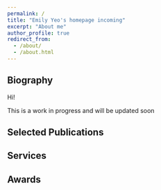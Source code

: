 ```yaml
---
permalink: /
title: "Emily Yeo's homepage incoming"
excerpt: "About me"
author_profile: true
redirect_from: 
  - /about/
  - /about.html
---
```


  
Biography
------
Hi! 

This is a work in progress and will be updated soon 


Selected Publications
------


Services
------


Awards
------

